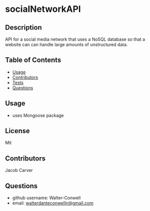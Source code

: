 # socialNetworkAPI

## Description

API for a social media network that uses a NoSQL database so that a website can can handle large amounts of unstructured data.

## Table of Contents

- [Usage](#usage)
- [Contributors](#credits)
- [Tests](#test)
- [Questions](#gitUser)

## Usage

- uses Mongoose package

## License

Mit

## Contributors

Jacob Carver

## Questions

- github username: Walter-Conwell
- email: walterdanteconwelljr@gmail.com
